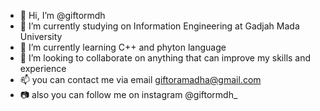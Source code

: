 - 👋 Hi, I’m @giftormdh
- 🏫 I’m currently studying on Information Engineering at Gadjah Mada University
- 🌱 I’m currently learning C++ and phyton language
- 💞️ I’m looking to collaborate on anything that can improve my skills and experience
- 📫 you can contact me via email giftoramadha@gmail.com
- 📷 also you can follow me on instagram @giftormdh_

<!---
giftormdh/giftormdh is a ✨ special ✨ repository because its `README.md` (this file) appears on your GitHub profile.
You can click the Preview link to take a look at your changes.
--->
